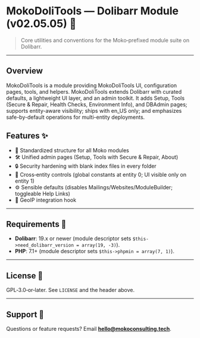 <!--
Copyright (C) 2025 Moko Consulting <hello@mokoconsulting.tech>
This file is part of a Moko Consulting project.
SPDX-License-Identifier: GPL-3.0-or-later

This program is free software; you can redistribute it and/or modify
it under the terms of the GNU General Public License as published by
the Free Software Foundation; either version 3 of the License, or
(at your option) any later version.

This program is distributed in the hope that it will be useful,
but WITHOUT ANY WARRANTY; without even the implied warranty of
MERCHANTABILITY or FITNESS FOR A PARTICULAR PURPOSE. See the
GNU General Public License for more details.

You should have received a copy of the GNU General Public License
along with this program. If not, see https://www.gnu.org/licenses/ .
========================================================================
FILE INFORMATION
INGROUP: MokoDoliTools
FILE: README.md
VERSION: 02.05.05
BRIEF: Readme and upgrade notes for the MokoDoliTools Dolibarr module
PATH: /README.md
========================================================================
-->

# MokoDoliTools — Dolibarr Module (v02.05.05) 🧩

> Core utilities and conventions for the Moko‑prefixed module suite on Dolibarr.

---

## Overview

MokoDoliTools is a module providing MokoDoliTools UI, configuration pages, tools, and helpers. MokoDoliTools extends Dolibarr with curated defaults, a lightweight UI layer, and an admin toolkit. It adds Setup, Tools (Secure & Repair, Health Checks, Environment Info), and DBAdmin pages; supports entity-aware visibility; ships with en_US only; and emphasizes safe-by-default operations for multi-entity deployments.

## Features ✨

* 🧱 Standardized structure for all Moko modules
* 🛠️ Unified admin pages (Setup, Tools with Secure & Repair, About)
* 🔒 Security hardening with blank index files in every folder
* 👥 Cross‑entity controls (global constants at entity 0; UI visible only on entity 1)
* ⚙️ Sensible defaults (disables Mailings/Websites/ModuleBuilder; toggleable Help Links)
* 🧭 GeoIP integration hook

---

## Requirements 🧰

* **Dolibarr**: 19.x or newer (module descriptor sets `$this->need_dolibarr_version = array(19, -3)`).
* **PHP**: 7.1+ (module descriptor sets `$this->phpmin = array(7, 1)`).

---

## License 📄

GPL‑3.0‑or‑later. See `LICENSE` and the header above.

---

## Support 💬

Questions or feature requests? Email **[hello@mokoconsulting.tech](mailto:hello@mokoconsulting.tech)**.
